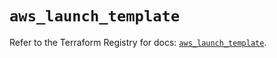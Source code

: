 # `aws_launch_template`

Refer to the Terraform Registry for docs: [`aws_launch_template`](https://registry.terraform.io/providers/hashicorp/aws/6.2.0/docs/resources/launch_template).
